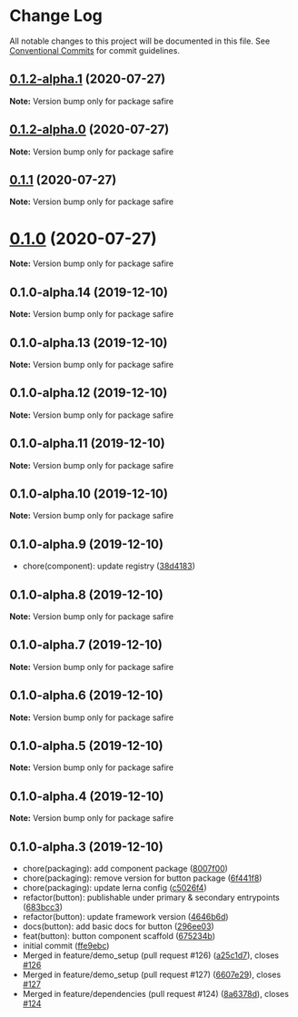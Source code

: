 # Change Log

All notable changes to this project will be documented in this file.
See [Conventional Commits](https://conventionalcommits.org) for commit guidelines.

## [0.1.2-alpha.1](https://github.com/rewathkafley/lerna-playground/compare/v0.1.1...v0.1.2-alpha.1) (2020-07-27)

**Note:** Version bump only for package safire





## [0.1.2-alpha.0](https://github.com/rewathkafley/lerna-playground/compare/v0.1.1...v0.1.2-alpha.0) (2020-07-27)

**Note:** Version bump only for package safire





## [0.1.1](https://github.com/rewathkafley/lerna-playground/compare/v0.1.0...v0.1.1) (2020-07-27)

**Note:** Version bump only for package safire





# [0.1.0](https://github.com/rewathkafley/lerna-playground/compare/v0.1.0-alpha.14...v0.1.0) (2020-07-27)

**Note:** Version bump only for package safire





## 0.1.0-alpha.14 (2019-12-10)

**Note:** Version bump only for package safire





## 0.1.0-alpha.13 (2019-12-10)

**Note:** Version bump only for package safire





## 0.1.0-alpha.12 (2019-12-10)

**Note:** Version bump only for package safire





## 0.1.0-alpha.11 (2019-12-10)

**Note:** Version bump only for package safire





## 0.1.0-alpha.10 (2019-12-10)

**Note:** Version bump only for package safire





## 0.1.0-alpha.9 (2019-12-10)

* chore(component): update registry ([38d4183](https://github.com/rewathkafley/lerna-playground/commit/38d4183))





## 0.1.0-alpha.8 (2019-12-10)

**Note:** Version bump only for package safire





## 0.1.0-alpha.7 (2019-12-10)

**Note:** Version bump only for package safire





## 0.1.0-alpha.6 (2019-12-10)

**Note:** Version bump only for package safire





## 0.1.0-alpha.5 (2019-12-10)

**Note:** Version bump only for package safire





## 0.1.0-alpha.4 (2019-12-10)

**Note:** Version bump only for package safire





## 0.1.0-alpha.3 (2019-12-10)

* chore(packaging): add component package ([8007f00](https://github.com/rewathkafley/lerna-playground/commit/8007f00))
* chore(packaging): remove version for button package ([6f441f8](https://github.com/rewathkafley/lerna-playground/commit/6f441f8))
* chore(packaging): update lerna config ([c5026f4](https://github.com/rewathkafley/lerna-playground/commit/c5026f4))
* refactor(button): publishable under primary & secondary entrypoints ([683bcc3](https://github.com/rewathkafley/lerna-playground/commit/683bcc3))
* refactor(button): update framework version ([4646b6d](https://github.com/rewathkafley/lerna-playground/commit/4646b6d))
* docs(button): add basic docs for button ([296ee03](https://github.com/rewathkafley/lerna-playground/commit/296ee03))
* feat(button): button component scaffold ([675234b](https://github.com/rewathkafley/lerna-playground/commit/675234b))
* initial commit ([ffe9ebc](https://github.com/rewathkafley/lerna-playground/commit/ffe9ebc))
* Merged in feature/demo_setup (pull request #126) ([a25c1d7](https://github.com/rewathkafley/lerna-playground/commit/a25c1d7)), closes [#126](https://github.com/rewathkafley/lerna-playground/issues/126)
* Merged in feature/demo_setup (pull request #127) ([6607e29](https://github.com/rewathkafley/lerna-playground/commit/6607e29)), closes [#127](https://github.com/rewathkafley/lerna-playground/issues/127)
* Merged in feature/dependencies (pull request #124) ([8a6378d](https://github.com/rewathkafley/lerna-playground/commit/8a6378d)), closes [#124](https://github.com/rewathkafley/lerna-playground/issues/124)
